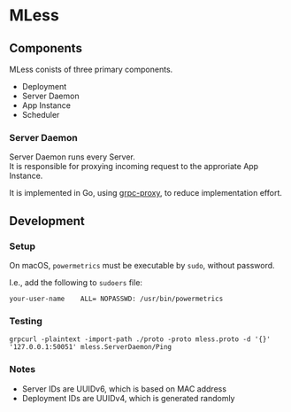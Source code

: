 # MLess

## Components

MLess conists of three primary components.

- Deployment
- Server Daemon
- App Instance
- Scheduler

### Server Daemon

Server Daemon runs every Server.  
It is responsible for proxying incoming request to the approriate App Instance.

It is implemented in Go, using [grpc-proxy](https://github.com/mwitkow/grpc-proxy), to reduce implementation effort.

## Development

### Setup

On macOS, `powermetrics` must be executable by `sudo`, without password.

I.e., add the following to `sudoers` file:

```
your-user-name    ALL= NOPASSWD: /usr/bin/powermetrics
```

### Testing

```
grpcurl -plaintext -import-path ./proto -proto mless.proto -d '{}' '127.0.0.1:50051' mless.ServerDaemon/Ping
```

### Notes

- Server IDs are UUIDv6, which is based on MAC address
- Deployment IDs are UUIDv4, which is generated randomly 